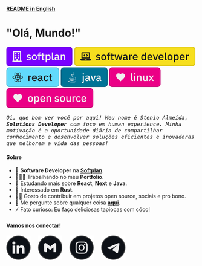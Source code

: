 <p><a href="./README.en.md"><strong>README in English</strong></a></p>

<h1><strong>"Olá, Mundo!"</strong></h1>

<p>
  <img src="./etc/assets/profile-company.svg" alt="Empresa - Softplan" /> <img src="./etc/assets/profile-occupation.svg" alt="Função - Software Developer" /> <img src="./etc/assets/profile-react.svg" alt="React" /> <img src="./etc/assets/profile-java.svg" alt="Java" /> <img src="./etc/assets/profile-linux.svg" alt="Love Linux" /> <img src="./etc/assets/profile-opensource.svg" alt="Love Open Source" />
</p>

<samp><em>Oi, que bom ver você por aqui! Meu nome é Stenio Almeida, **Solutions Developer** com foco em human experience. Minha motivação é a oportunidade diária de compartilhar conhecimento e desenvolver soluções eficientes e inovadoras que melhorem a vida das pessoas!</em></samp>

#### **Sobre**

- 💼 **Software Developer** na [**Softplan**][softplan].
- 👨🏻‍💻 Trabalhando no meu **Portfolio**.
- 🌱 Estudando mais sobre **React**, **Next** e **Java**.
- 🧐 Interessado em **Rust**.
- 🤝🏼 Gosto de contribuir em projetos open source, sociais e pro bono.
- 💬 Me pergunte sobre qualquer coisa [**aqui**][telegram].
- ⚡ Fato curioso: Eu faço deliciosas tapiocas com côco!

#### **Vamos nos conectar!**

[<img src="./etc/assets/social-linkedin.svg" alt="Linkedin" />][linkedin]&nbsp;&nbsp;&nbsp;&nbsp;
[<img src="./etc/assets/social-gmail.svg" alt="Linkedin" />][gmail]&nbsp;&nbsp;&nbsp;&nbsp;
[<img src="./etc/assets/social-instagram.svg" alt="Instagram" />][instagram]&nbsp;&nbsp;&nbsp;&nbsp;
[<img src="./etc/assets/social-telegram.svg" alt="Telegram" />][telegram]

<!-- <a href="./RESUME.md"><h4><strong>Ver perfil completo!</strong></h4></a> -->

<!-- links -->

[linkedin]: https://linkedin.com/in/stenioas/
[instagram]: https://instagram.com/stenioas/
[telegram]: https://t.me/stenioas/
[gmail]: mailto:stenioas@gmail.com
[softplan]: https://softplan.com.br/
[lang-english]: ./README.en.md
